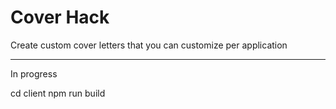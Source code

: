 Cover Hack
======

Create custom cover letters that you can customize per application

-------------

In progress


cd client
npm run build


